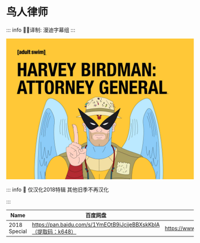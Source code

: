 # 鸟人律师

::: info
✍🏻译制: 漫迪字幕组
:::

![712GRJbkrGL._RI_.jpg](712GRJbkrGL._RI_.jpg)

::: info
🐻 仅汉化2018特辑 其他旧季不再汉化

:::

| Name | 百度网盘 | 阿里云盘 | Bilibili | MDpan |
| --- | --- | --- | --- | --- |
| 2018 Special | https://pan.baidu.com/s/1YmEOtB9iJcjjeBBXskKblA（提取码：k648） | https://www.aliyundrive.com/s/PdXcKKXZf65 | https://www.bilibili.com/video/BV19t411x7QV | https://mdpan.tk/%E9%B8%9F%E4%BA%BA%E5%BE%8B%E5%B8%88 |